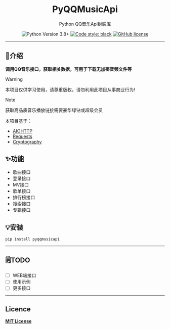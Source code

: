 <div align="center">
    <h1> PyQQMusicApi </h1>
    <p> Python QQ音乐Api封装库 </p>

![Python Version 3.8+](https://img.shields.io/badge/Python-3.8%2B-blue)
[![Code style: black](https://img.shields.io/badge/code%20style-black-000000.svg)](https://github.com/psf/black)
[![GitHub license](https://img.shields.io/github/license/luren-dc/QQMusicApi)](https://github.com/luren-dc/QQMusicApi/blob/master/LICENSE)

</div>

---

## 🎊介绍

**调用QQ音乐接口，获取相关数据，可用于下载无加密音频文件等**

> [!WARNING]
> 本项目仅供学习使用，请尊重版权，请勿利用此项目从事商业行为!

> [!NOTE]
> 获取高品质音乐播放链接需要豪华绿钻或超级会员

本项目基于：

- [AIOHTTP](https://docs.aiohttp.org/)
- [Requests](https://requests.readthedocs.io/)
- [Cryptography](https://cryptography.io/)

## ✨功能

- 歌曲接口
- 登录接口
- MV接口
- 歌单接口
- 排行榜接口
- 搜索接口
- 专辑接口

## 💡安装
```shell
pip install pyqqmusicapi
```

---

## 🗒️TODO

- [ ] WEB端接口
- [ ] 使用示例
- [ ] 更多接口

---

## Licence

**[MIT License](https://github.com/luren-dc/QQMusicApi/blob/master/LICENSE)**
